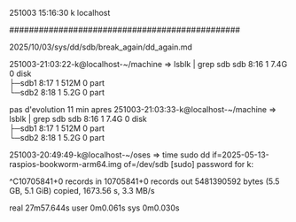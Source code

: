 251003
15:16:30
k
localhost

###############################################

2025/10/03/sys/dd/sdb/break_again/dd_again.md

251003-21:03:22-k@localhost-~/machine
=> lsblk | grep sdb
sdb                   8:16   1   7.4G  0 disk  
├─sdb1                8:17   1   512M  0 part  
└─sdb2                8:18   1   5.2G  0 part  

pas d'evolution 11 min apres
251003-21:03:33-k@localhost-~/machine
=> lsblk | grep sdb
sdb                   8:16   1   7.4G  0 disk  
├─sdb1                8:17   1   512M  0 part  
└─sdb2                8:18   1   5.2G  0 part  

251003-20:49:49-k@localhost-~/oses
=> time sudo dd if=2025-05-13-raspios-bookworm-arm64.img of=/dev/sdb
[sudo] password for k: 

^C10705841+0 records in
10705841+0 records out
5481390592 bytes (5.5 GB, 5.1 GiB) copied, 1673.56 s, 3.3 MB/s


real	27m57.644s
user	0m0.061s
sys	0m0.030s


